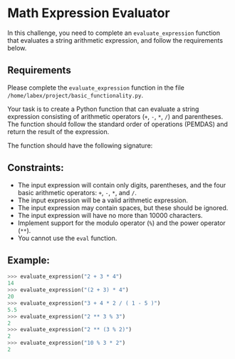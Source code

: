 # Math Expression Evaluator

In this challenge, you need to complete an `evaluate_expression` function that evaluates a string arithmetic expression, and follow the requirements below.

## Requirements 

Please complete the `evaluate_expression` function in the file `/home/labex/project/basic_functionality.py`.

Your task is to create a Python function that can evaluate a string expression consisting of arithmetic operators (`+`, `-`, `*`, `/`) and parentheses. The function should follow the standard order of operations (PEMDAS) and return the result of the expression.

The function should have the following signature:



## Constraints:

- The input expression will contain only digits, parentheses, and the four basic arithmetic operators: `+`, `-`, `*`, and `/`.
- The input expression will be a valid arithmetic expression.
- The input expression may contain spaces, but these should be ignored.
- The input expression will have no more than 10000 characters.
- Implement support for the modulo operator (`%`) and the power operator (`**`).
- You cannot use the `eval` function.

## Example:

```python
>>> evaluate_expression("2 + 3 * 4")
14
>>> evaluate_expression("(2 + 3) * 4")
20
>>> evaluate_expression("3 + 4 * 2 / ( 1 - 5 )")
5.5
>>> evaluate_expression("2 ** 3 % 3")
2
>>> evaluate_expression("2 ** (3 % 2)")
2
>>> evaluate_expression("10 % 3 * 2")
2
```
